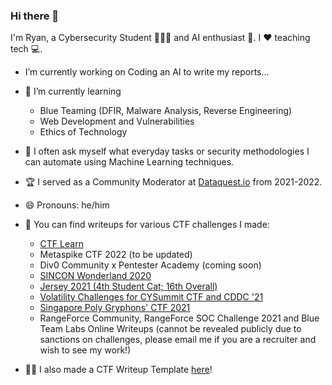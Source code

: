 ### Hi there 👋

I'm Ryan, a Cybersecurity Student 👨🏻‍🎓 and AI enthusiast 🤖. I ❤️ teaching tech 💻.

-  I’m currently working on Coding an AI to write my reports...

- 🌱 I’m currently learning 
    - Blue Teaming (DFIR, Malware Analysis, Reverse Engineering)
    - Web Development and Vulnerabilities
    - Ethics of Technology

- 🤔 I often ask myself what everyday tasks or security methodologies I can automate using Machine Learning techniques.

- 🏆 I served as a Community Moderator at [Dataquest.io](https://community.dataquest.io/u/masterryan.prof/summary) from 2021-2022.

- 😄 Pronouns: he/him

- 📒 You can find writeups for various CTF challenges I made:
   - [CTF Learn](https://github.com/RyanNgCT/CTFLearn)
   - Metaspike CTF 2022 (to be updated)
   - Div0 Community x Pentester Academy (coming soon)
   - [SINCON Wonderland 2020](https://github.com/RyanNgCT/wonderland-ctf)
   - [Jersey 2021 (4th Student Cat; 16th Overall)](https://github.com/RyanNgCT/JerseyCTF-Writeups)
   - [Volatility Challenges for CYSummit CTF and CDDC '21](https://github.com/RyanNgCT/Volatility-Challs)
   - [Singapore Poly Gryphons' CTF 2021](https://github.com/RyanNgCT/SP-GCTF-2021)
   - RangeForce Community, RangeForce SOC Challenge 2021 and Blue Team Labs Online Writeups (cannot be revealed publicly due to sanctions on challenges, please email me if you are a recruiter and wish to see my work!)

- 👷‍♂ I also made a CTF Writeup Template [here](https://github.com/RyanNgCT/CTF-Writeup-Template)!
